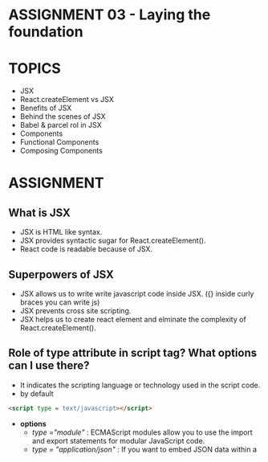 # ASSIGNMENT 03 - Laying the foundation

# TOPICS

- JSX
- React.createElement vs JSX
- Benefits of JSX
- Behind the scenes of JSX
- Babel & parcel rol in JSX
- Components
- Functional Components
- Composing Components

# ASSIGNMENT

## What is JSX

- JSX is HTML like syntax.
- JSX provides syntactic sugar for React.createElement().
- React code is readable because of JSX.

## Superpowers of JSX

- JSX allows us to write write javascript code inside JSX. ({} inside curly braces you can write js)
- JSX prevents cross site scripting.
- JSX helps us to create react element and elminate the complexity of React.createElement().

## Role of type attribute in script tag? What options can I use there?

- It indicates the scripting language or technology used in the script code.
- by default

```HTML
<script type = text/javascript></script>
```

- **options**
  - _type ="module"_ : ECMAScript modules allow you to use the import and export statements for modular JavaScript code.
  - _type = "application/json"_ : If you want to embed JSON data within a <script> tag.
  - _type = "application/xml"_ : If you want to embed XML data within a
  - _and many more ..._

````JSX
{TitleComponent} vs {<TitleComponent/>} vs {<TitleComponent></TitleComponent>}
in jsx ```

```JSX
{<TitleComponent />} and {<TitleComponent></TitleComponent>}
and {TitleComponent()} = both are same they are used to render a component.
{TitleComponet} = This syntax is used to reference the component without rendering it. This is used when you want pass component as a prop.
````

```JSX
const Button = ({ icon: IconComponent }) => (
  <button>
    <IconComponent />
    Click me
  </button>
);

export const TitleComponent = () => {
  return <div>TitleComponent</div>;
};

const Apple = () => {
  return <Button icon={TitleComponent} />;
};

const root = ReactDOM.createRoot(document.getElementById('root'));
root.render(<Apple />);
```

## can we have multiple root elements.

- no.
- because React uses a virtual DOM diffing algorithm to efficiently update the actual DOM based on changes in the virtual DOM.
- In order to perform this diffing algorithm effectively, React needs a single root element to compare and update.

## can we have multiple root.render()

- no.
- Because ReactDOM.render() is responsible for rendering a single component tree into a specified root DOM node.
- When we call ReactDOM.render() it replces the content of the specified root DOM node with the rendered component.
- If we call ReactDOM.render() multiple times, it will replace the previously rendered content, resulting in only the last rendered component being visible.

## Component Composition

we can put one component inside another component that is component composition.

```JSX
const Navlist = () => (
  <div>
    <h2>this is navlist</h2>
  </div>
);

const Navbar = () => (
  <div id='container'>
    <h1>this is navbar</h1>
    <Navlist />
  </div>
);
```

# CODING ASSIGNMENT

## Create a Nested header Element using React.createElement(h1,h2,h3 inside a div with class "title")

- Create the same element using JSX
- Create a functional component of the same with JSX
- Pass attributes into the tag in JSX
- Composition of Component (Add a component inside another)

## Create a Header Component from scratch using Functional componets with JSX

- Add a logo on left
- Add a search bar in middle
- Add user icon on right
- Add CSS to make it look nice

### Header.js

```JSX
import { AiOutlineMenu } from 'react-icons/Ai';
import { FaReact } from 'react-icons/Fa';
import './Header.css';
const Header = () => {
  return (
    <div className='container'>
      <div className='logo'>
        <FaReact size={'3rem'} />
      </div>
      <div>
        <input type='text' placeholder='seach here' className='search' />
      </div>
      <div className='icon'>
        <AiOutlineMenu size={'3rem'} />
      </div>
    </div>
  );
};
export default Header;
```

### header.css

```CSS
* {
  margin: 0;
  padding: 0;
}
.container {
  display: flex;
  justify-content: space-between;
  background-color: lightskyblue;
  padding: 10px;
}

.search {
  padding: 10px;
  border-radius: 10px;
}
```

### App.js

```JSX
import React from 'react';
import ReactDOM from 'react-dom/client';
import Header from './Header';

const root = ReactDOM.createRoot(document.getElementById('root'));
root.render(<Header />);
```

### index.html

```HTML
<!DOCTYPE html>
<html lang="en">
  <head>
    <title>ep 03-Laying the foundation</title>
    <link rel="stylesheet" href="./index.css" />
  </head>
  <body>
    <div id="root">
      <h1>Not rendered</h1>
    </div>

    <script
      crossorigin
      src="https://unpkg.com/react@18/umd/react.development.js"></script>
    <script
      crossorigin
      src="https://unpkg.com/react-dom@18/umd/react-dom.development.js"></script>

    <script type="module" src="./App.js"></script>
  </body>
</html>
```

```

```
